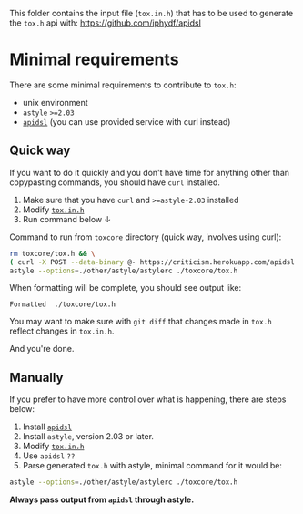 This folder contains the input file (``tox.in.h``) that has to be used to generate the ``tox.h`` api with: https://github.com/iphydf/apidsl

# Minimal requirements

There are some minimal requirements to contribute to ``tox.h``:
* unix environment
* ``astyle`` ``>=2.03``
* [``apidsl``](https://github.com/iphydf/apidsl) (you can use provided service with curl instead)

## Quick way

If you want to do it quickly and you don't have time for anything other than copypasting commands, you should have ``curl`` installed.


1. Make sure that you have ``curl`` and ``>=astyle-2.03`` installed
2. Modify [``tox.in.h``](/other/apidsl/tox.in.h)
3. Run command below ↓

Command to run from ``toxcore`` directory (quick way, involves using curl):
```bash
rm toxcore/tox.h && \
( curl -X POST --data-binary @- https://criticism.herokuapp.com/apidsl < ./other/apidsl/tox.in.h > ./toxcore/tox.h ) && \
astyle --options=./other/astyle/astylerc ./toxcore/tox.h
```

When formatting will be complete, you should see output like:
```
Formatted  ./toxcore/tox.h
```

You may want to make sure with ``git diff`` that changes made in ``tox.h`` reflect changes in ``tox.in.h``.

And you're done.


## Manually

If you prefer to have more control over what is happening, there are steps below:

1. Install [``apidsl``](https://github.com/iphydf/apidsl)
2. Install ``astyle``, version 2.03 or later.
3. Modify [``tox.in.h``](/other/apidsl/tox.in.h)
4. Use ``apidsl`` ``??``
5. Parse generated ``tox.h`` with astyle, minimal command for it would be:
```bash
astyle --options=./other/astyle/astylerc ./toxcore/tox.h
```

**Always pass output from ``apidsl`` through astyle.**